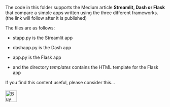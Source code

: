 The code in this folder supports the Medium article __Streamlit, Dash or Flask__
that compare a simple apps written using the three different frameworks.
(the link will follow after it is published)

The files are as follows:

- stapp.py is the Streamlit app

- dashapp.py is the Dash app

- app.py is the Flask app

- and the directory _templates_ contains the HTML template for the Flask app

If you find this content useful, please consider this... <br/><br/>
<a href='https://ko-fi.com/M4M64THKG' target='_blank'><img height='36' style='border:0px;height:36px;' src='https://cdn.ko-fi.com/cdn/kofi2.png?v=2' border='0' alt='Buy Me a Coffee at ko-fi.com' /></a>